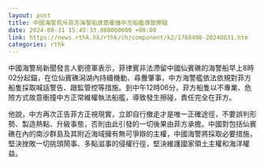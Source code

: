 ```yaml
---
layout: post
title: 中國海警局斥菲方海警船故意衝撞中方船艦導致擦碰
date: 2024-08-31 15:45:33.000000000 +08:00
link: https://news.rthk.hk/rthk/ch/component/k2/1768490-20240831.htm
categories: rthk
---
```


中國海警局新聞發言人劉德軍表示，菲律賓非法滯留中國仙賓礁的海警船早上8時02分起錨，在位仙賓礁潟湖內持續機動、尋釁肇事，中方海警艦依法依規對菲方船隻採取喊話警告、跟監管控等措施。到中午12時06分，菲方船隻以不專業、危險方式故意衝撞中方正常維權執法船艦，導致發生擦碰，責任完全在菲方。

他說，中方再次正告菲方正視現實，立即自行撤走才是唯一正確途徑，不要誤判形勢、製造熱點、升級事態，否則由此引發的一切後果由菲方承擔。中國對包括仙賓礁在內的南沙群島及其附近海域擁有無可爭辯的主權，中國海警將採取必要措施，堅決挫敗一切挑頭鬧事、多點滋事的侵權行徑，堅決維護國家領土主權和海洋權益。

